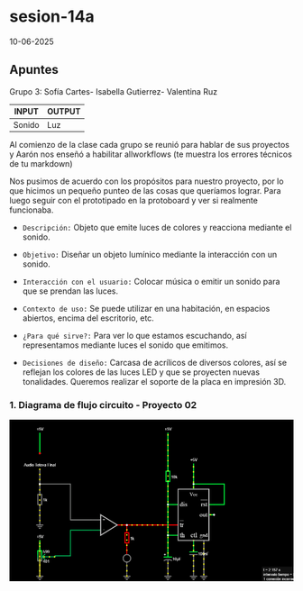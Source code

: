 # sesion-14a
10-06-2025

## Apuntes

Grupo 3: Sofía Cartes- Isabella Gutierrez- Valentina Ruz 

|INPUT|OUTPUT|
|---|---|
|Sonido|Luz|


Al comienzo de la clase cada grupo se reunió para hablar de sus proyectos y Aarón nos enseñó a habilitar allworkflows (te muestra los errores técnicos de tu markdown)


Nos pusimos de acuerdo con los propósitos para nuestro proyecto, por lo que hicimos un pequeño punteo de las cosas que queríamos lograr. Para luego seguir con el prototipado en la protoboard y ver si realmente funcionaba. 

- `Descripción:` Objeto que emite luces de colores y reacciona mediante el sonido.

- `Objetivo:` Diseñar un objeto lumínico mediante la interacción con un sonido.

- `Interacción con el usuario:` Colocar música o emitir un sonido para que se prendan las luces.

- `Contexto de uso:` Se puede utilizar en una habitación, en espacios abiertos, encima del escritorio, etc.

- `¿Para qué sirve?:` Para ver lo que estamos escuchando, así representamos mediante luces el sonido que emitimos.

- `Decisiones de diseño:`  Carcasa de acrílicos de diversos colores, así se reflejan los colores de las luces LED y que se proyecten nuevas tonalidades. Queremos realizar el soporte de la placa en impresión 3D.

### 1. Diagrama de flujo circuito - Proyecto 02

![diagrama-circuito](./archivos/diagrama-circuito.png)
